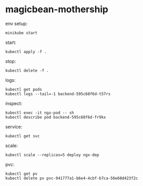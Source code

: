 # magicbean-mothership


env setup:

```
minikube start
```

start:

```
kubectl apply -f .         
```
 
stop:

```
kubectl delete -f .
```

logs:

```
kubectl get pods
kubectl logs --tail=-1 backend-595c68f6d-t57rs 
```

inspect:

```
kubectl exec -it ngx-pod -- sh
kubectl describe pod backend-595c68f6d-fr9kx 
```

service:

```
kubectl get svc  
```

scale:

```
kubectl scale --replicas=5 deploy ngx-dep
```


pvc:

```
kubectl get pv 
kubectl delete pv pvc-941777a1-b6e4-4cbf-b7ca-56e60d423f2c
```
